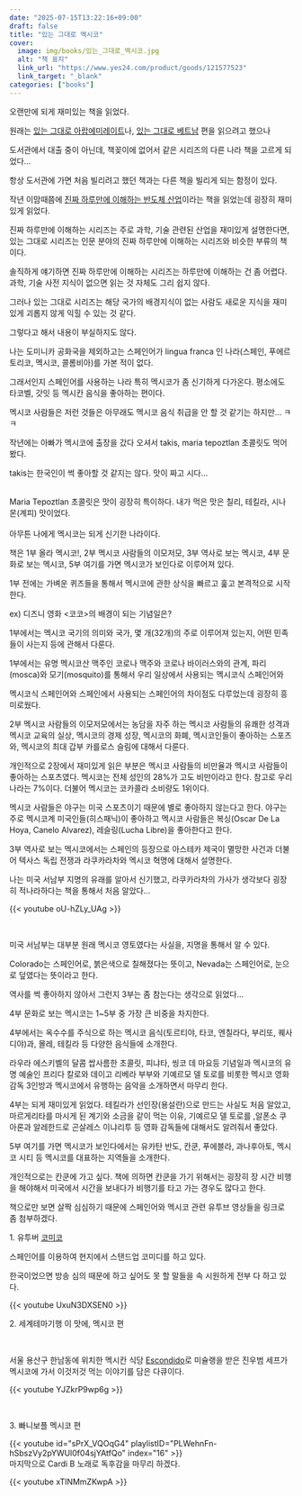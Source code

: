 ```yaml
---
date: "2025-07-15T13:22:16+09:00"
draft: false
title: "있는 그대로 멕시코"
cover:
  image: img/books/있는_그대로_멕시코.jpg
  alt: "책 표지"
  link_url: "https://www.yes24.com/product/goods/121577523"
  link_target: "_blank"
categories: ["books"]
---
```


오랜만에 되게 재미있는 책을 읽었다.

원래는 [있는 그대로 아랍에미레이트](https://www.yes24.com/product/goods/140536749)나, [있는 그대로 베트남](https://www.yes24.com/product/goods/142271983) 편을 읽으려고 했으나

도서관에서 대출 중이 아닌데, 책꽂이에 없어서 같은 시리즈의 다른 나라 책을 고르게 되었다...

항상 도서관에 가면 처음 빌리려고 했던 책과는 다른 책을 빌리게 되는 함정이 있다.

작년 이맘때쯤에 [진짜 하루만에 이해하는 반도체 산업](https://blog.naver.com/hwhw31/223472240826)이라는 책을 읽었는데 굉장히 재미있게 읽었다.

진짜 하루만에 이해하는 시리즈는 주로 과학, 기술 관련된 산업을 재미있게 설명한다면, 있는 그대로 시리즈는 인문 분야의 진짜 하루만에 이해하는 시리즈와 비슷한 부류의 책이다.

솔직하게 얘기하면 진짜 하루만에 이해하는 시리즈는 하루만에 이해하는 건 좀 어렵다. 과학, 기술 사전 지식이 없으면 읽는 것 자체도 그리 쉽지 않다.

그러나 있는 그대로 시리즈는 해당 국가의 배경지식이 없는 사람도 새로운 지식을 재미있게 괴롭지 않게 익힐 수 있는 것 같다.

그렇다고 해서 내용이 부실하지도 않다.

나는 도미니카 공화국을 제외하고는 스페인어가 lingua franca 인 나라(스페인, 푸에르토리코, 멕시코, 콜롬비아)를 가본 적이 없다.

그래서인지 스페인어를 사용하는 나라 특히 멕시코가 좀 신기하게 다가온다. 평소에도 타코벨, 갓잇 등 멕시칸 음식을 좋아하는 편이다.

멕시코 사람들은 저런 것들은 아무래도 멕시코 음식 취급을 안 할 것 같기는 하지만... ㅋㅋ

작년에는 아빠가 멕시코에 출장을 갔다 오셔서 takis, maria tepoztlan 초콜릿도 먹어 봤다.

takis는 한국인이 썩 좋아할 것 같지는 않다. 맛이 짜고 시다...

<br>
Maria Tepoztlan 초콜릿은 맛이 굉장히 특이하다. 내가 먹은 맛은 칠리, 테킬라, 시나몬(계피) 맛이었다.
<br>
<br>
아무튼 나에게 멕시코는 되게 신기한 나라이다.

책은 1부 올라 멕시코!, 2부 멕시코 사람들의 이모저모, 3부 역사로 보는 멕시코, 4부 문화로 보는 멕시코, 5부 여기를 가면 멕시코가 보인다로 이루어져 있다.

1부 전에는 가벼운 퀴즈들을 통해서 멕시코에 관한 상식을 빠르고 훑고 본격적으로 시작한다.

ex) 디즈니 영화 <코코>의 배경이 되는 기념일은?

1부에서는 멕시코 국기의 의미와 국가, 몇 개(32개)의 주로 이루어져 있는지, 어떤 민족들이 사는지 등에 관해서 다룬다.

1부에서는 유명 멕시코산 맥주인 코로나 맥주와 코로나 바이러스와의 관계, 파리(mosca)와 모기(mosquito)를 통해서 우리 일상에서 사용되는 멕시코식 스페인어와

멕시코식 스페인어와 스페인에서 사용되는 스페인어의 차이점도 다루었는데 굉장히 흥미로웠다.

2부 멕시코 사람들의 이모저모에서는 농담을 자주 하는 멕시코 사람들의 유쾌한 성격과 멕시코 교육의 실상, 멕시코의 경제 성장, 멕시코의 화폐, 멕시코인들이 좋아하는 스포츠와, 멕시코의 최대 갑부 카를로스 슬림에 대해서 다룬다.

개인적으로 2장에서 재미있게 읽은 부분은 멕시코 사람들의 비만율과 멕시코 사람들이 좋아하는 스포츠였다. 멕시코는 전체 성인의 28%가 고도 비만이라고 한다. 참고로 우리나라는 7%이다. 더불어 멕시코는 코카콜라 소비량도 1위이다.

멕시코 사람들은 야구는 미국 스포츠이기 때문에 별로 좋아하지 않는다고 한다. 야구는 주로 멕시코계 미국인들(히스패닉)이 좋아하고 멕시코 사람들은 복싱(Oscar De La Hoya, Canelo Alvarez), 레슬링(Lucha Libre)을 좋아한다고 한다.

3부 역사로 보는 멕시코에서는 스페인의 등장으로 아스테카 제국이 멸망한 사건과 더불어 텍사스 독립 전쟁과 라쿠카라차와 멕시코 혁명에 대해서 설명한다.

나는 미국 서남부 지명의 유래를 알아서 신기했고, 라쿠카라차의 가사가 생각보다 굉장히 적나라하다는 책을 통해서 처음 알았다...

{{< youtube oU-hZLy_UAg >}}

<br>

미국 서남부는 대부분 원래 멕시코 영토였다는 사실을, 지명을 통해서 알 수 있다.

Colorado는 스페인어로, 붉은색으로 칠해졌다는 뜻이고, Nevada는 스페인어로, 눈으로 덮였다는 뜻이라고 한다.

역사를 썩 좋아하지 않아서 그런지 3부는 좀 참는다는 생각으로 읽었다...

4부 문화로 보는 멕시코는 1~5부 중 가장 큰 비중을 차지한다.

4부에서는 옥수수를 주식으로 하는 멕시코 음식(토르티야, 타코, 엔칠라다, 부리또, 퀘사디야)과, 몰레, 테킬라 등 다양한 음식들에 소개한다.

라우라 에스키벨의 달콤 쌉사름한 초콜릿, 피냐타, 씽코 데 마요등 기념일과 멕시코의 유명 예술인 프리다 칼로와 데이고 리베라 부부와 기예르모 델 토로를 비롯한 멕시코 영화 감독 3인방과 멕시코에서 유행하는 음악을 소개하면서 마무리 한다.

4부는 되게 재미있게 읽었다. 테킬라가 선인장(용설란)으로 만드는 사실도 처음 알았고, 마르게리타를 마시게 된 계기와 소금을 같이 먹는 이유, 기예르모 델 토로를 ,알폰소 쿠아론과 알레한드로 곤살레스 이냐리투 등 영화 감독들에 대해서도 알려줘서 좋았다.

5부 여기를 가면 멕시코가 보인다에서는 유카탄 반도, 칸쿤, 푸에블라, 과나후아토, 멕시코 시티 등 멕시코를 대표하는 지역들을 소개한다.

개인적으로는 칸쿤에 가고 싶다. 책에 의하면 칸쿤을 가기 위해서는 굉장히 장 시간 비행을 해야해서 미국에서 시간을 보내다가 비행기를 타고 가는 경우도 많다고 한다.

책으로만 보면 살짝 심심하기 때문에 스페인어와 멕시코 관련 유투브 영상들을 링크로 좀 첨부하겠다.

1\. 유투버 [코미코](https://www.youtube.com/channel/UCwTg-6vuMNVKQYX-TgSiC8A)

스페인어를 이용하여 현지에서 스탠드업 코미디를 하고 있다.

한국이었으면 방송 심의 때문에 하고 싶어도 못 할 말들을 속 시원하게 전부 다 하고 있다.

{{< youtube UxuN3DXSEN0 >}}
<br>

2\. 세계테마기행 이 맛에, 멕시코 편

<br>

서울 용산구 한남동에 위치한 멕시칸 식당 [Escondido](https://www.instagram.com/escondido_hannam)로 미슐랭을 받은 진우범 세프가 멕시코에 가서 이것저것 먹는 이야기를 담은 다큐이다.

{{< youtube YJZkrP9wp6g >}}

<br>

3\. 빠니보플 멕시코 편

{{< youtube id="sPrX_VQOqG4" playlistID="PLWehnFn-hSbszVy2pYWUl0f04sjYAtfQo" index="16" >}}
<br>
마지막으로 Cardi B 노래로 독후감을 마무리 하겠다.

{{< youtube xTlNMmZKwpA >}}
